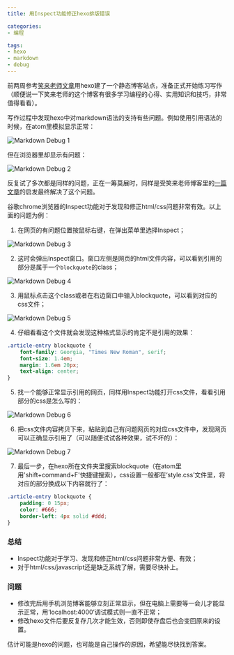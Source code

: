 ```yaml
---
title: 用Inspect功能修正hexo排版错误

categories:
- 编程

tags:
- hexo
- markdown
- debug
---
```


前两周参考[笑来老师文章](http://lixiaolai.com/2016/06/22/makecs-build-a-blog-with-hexo-on-github/)用hexo建了一个静态博客站点，准备正式开始练习写作（顺便说一下笑来老师的这个博客有很多学习编程的心得、实用知识和技巧，非常值得看看）。

写作过程中发现hexo中对markdown语法的支持有些问题。例如使用引用语法的时候，在atom里模拟显示正常：

![Markdown Debug 1](https://i.imgur.com/3gYkIOE.jpg)

但在浏览器里却显示有问题：

![Markdown Debug 2](https://i.imgur.com/u63KkyK.jpg)

反复试了多次都是同样的问题，正在一筹莫展时，同样是受笑来老师博客里的[一篇文章](http://lixiaolai.com/2016/06/25/makecs-html-css/)的启发最终解决了这个问题。

谷歌chrome浏览器的Inspect功能对于发现和修正html/css问题非常有效。以上面的问题为例：

1. 在网页的有问题位置按鼠标右键，在弹出菜单里选择Inspect；

![Markdown Debug 3](https://i.imgur.com/MTNKHmB.jpg)

2. 这时会弹出Inspect窗口。窗口左侧是网页的html文件内容，可以看到引用的部分是属于一个`blockquote`的class；

![Markdown Debug 4](https://i.imgur.com/FWUqnhE.jpg)

3. 用鼠标点击这个class或者在右边窗口中输入blockquote，可以看到对应的css文件；

![Markdown Debug 5](https://i.imgur.com/I41s74W.jpg)

4. 仔细看看这个文件就会发现这种格式显示的肯定不是引用的效果：
``` css
.article-entry blockquote {
    font-family: Georgia, "Times New Roman", serif;
    font-size: 1.4em;
    margin: 1.6em 20px;
    text-align: center;
}
```
5. 找一个能够正常显示引用的网页，同样用Inspect功能打开css文件，看看引用部分的css是怎么写的：

![Markdown Debug 6](https://i.imgur.com/KQAgPm6.jpg)

6. 把css文件内容拷贝下来，粘贴到自己有问题网页的对应css文件中，发现网页可以正确显示引用了（可以随便试试各种效果，试不坏的）：

![Markdown Debug 7](https://i.imgur.com/RaAxHlM.jpg)

7. 最后一步，在hexo所在文件夹里搜索blockquote（在atom里用'shift+command+F'快捷键搜索），css设置一般都在‘style.css’文件里，将对应的部分换成以下内容就行了：
``` css
.article-entry blockquote {
    padding: 0 15px;
    color: #666;
    border-left: 4px solid #ddd;
}
```

### 总结
* Inspect功能对于学习、发现和修正html/css问题非常方便、有效；
* 对于html/css/javascript还是缺乏系统了解，需要尽快补上。

### 问题
* 修改完后用手机浏览博客能够立刻正常显示，但在电脑上需要等一会儿才能显示正常，用‘localhost:4000’调试模式则一直不正常；
* 修改hexo文件后要反复存几次才能生效，否则即使存盘后也会变回原来的设置。

估计可能是hexo的问题，也可能是自己操作的原因，希望能尽快找到答案。
